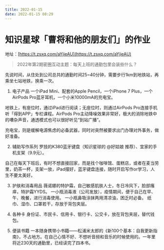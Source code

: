 ```yaml
---
title: 2022-01-15
date: 2022-01-15 08:29
---
```


# 知识星球「曹将和他的朋友们」的作业

地址：[https://t.zsxq.com/aYjieAU](https://t.zsxq.com/aYjieAU)

> 2022年第2期密圈互动主题：每天上班的通勤包里会装些什么？

先说时间，从住处到公司总共的通勤时间25~40分钟，需要步行1km到地铁站，再乘坐七站地铁，换乘一次。

1. 电子产品
一个iPad Mini、配套的Apple Pencil，一个iPhone 7 Plus，一个AirPods Pro蓝牙耳机，一个小米10000mA的充电宝。

地铁上，有座位时，通过iPad进行阅读；无座位时，则通过AirPods Pro连接手机听「得到APP」专栏课程。AirPods Pro主动降噪效果非常好，极大的消除地铁中的嘈杂声音，通透模式也可以很好听见“到站广播”。

充电宝，则是缓解电源焦虑的必备武器，同时对突然被要求出门办理对外事务，做好准备。

2. 辅助写作系列
罗技的K380蓝牙键盘（知识星球的 @好姑娘 推荐）、宜家的手机支架（9.9元）。

自己在每天下班后，有时不想直接回家，而是找个咖啡馆、蛋糕店，或者在麦当劳里，奶茶一杯，支架一放，iPad摆好，蓝牙键盘连接，随时开启写作or学习，人生不要太美好。

3. 护肤和消毒用品
薇诺娜的特护霜，自己敏感肌肤人士，冬日冷风下，脸部瘙痒，特护霜YYDS。
一小瓶消毒液（公司发放），疫情期间，便于自己在早、午、晚餐，进行消毒使用。
一小瓶鼻吸涂抹两用清凉油，困乏时必备。
纸巾、湿巾、口罩若干，存放于背包夹层。

4. 各种卡
身份证、市民卡、信用卡、银行卡、公交卡，放在背包夹层，替代钱包。

5. 便装书籍
一本随身携带小书籍——松浦米太郎的《新100个基本：自我更新指南》，不占地方。在自己心情不好、不想听音频和音乐的时候使用的。一年里将近230天的通勤里，已经读完了四本书。